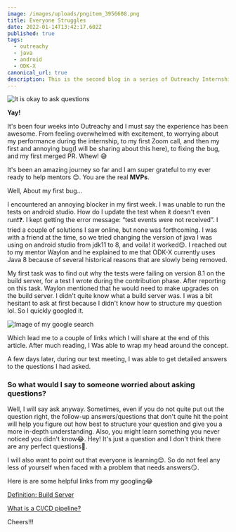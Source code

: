 ```yaml
---
image: /images/uploads/pngitem_3956608.png
title: Everyone Struggles
date: 2022-01-14T13:42:17.602Z
published: true
tags:
  - outreachy
  - java
  - android
  - ODK-X
canonical_url: true
description: This is the second blog in a series of Outreachy Internship blogs.
---
```

![](/images/uploads/pngitem_3956608.png "It is okay to ask questions")

**Yay!**

It's been four weeks into Outreachy and I must say the experience has been awesome. From feeling overwhelmed with excitement, to worrying about my performance during the internship, to my first Zoom call, and then my first and annoying bug(I will be sharing about this here), to fixing the bug, and my first merged PR. Whew! 😅 

It's been an amazing journey so far and I am super grateful to my ever ready to help mentors 😊. You are the real **MVPs**.

Well, About my first bug...

I encountered an annoying blocker in my first week. I was unable to run the tests on android studio. How do I update the test when it doesn't even run❗️❓. I kept getting the error message: “test events were not received”. I tried a couple of solutions I saw online, but none was forthcoming. I was with a friend at the time, so we tried changing the version of java I was using on android studio from jdk11 to 8, and voila! it worked😊. I reached out to my mentor Waylon and he explained to me that ODK-X currently uses Java 8 because of several historical reasons that are slowly being removed.

My first task was to find out why the tests were failing on version 8.1 on the build server, for a test I wrote during the contribution phase. After reporting on this task. Waylon mentioned that he would need to make upgrades on the build server. I didn't quite know what a build server was. I was a bit hesitant to ask at first because I didn't know how to structure my question lol. So I quickly googled it.

![Image of my google search](/images/uploads/screenshot-2022-01-10-at-00.28.27.png "Image of my google search")

Which lead me to a couple of links which I will share at the end of this article. After much reading, I Was able to wrap my head around the concept.

A few days later, during our test meeting, I was able to get detailed answers to the questions I had asked.

### **So what would I say to someone worried about asking questions?**

Well, I will say ask anyway. Sometimes, even if you do not quite put out the question right, the follow-up answers/questions that don't quite hit the point will help you figure out how best to structure your question and give you a more in-depth understanding. Also, you might learn something you never noticed you didn't know😂. Hey! It's just a question and I don't think there are any perfect questions🤔.

I will also want to point out that everyone is learning😊. So do not feel any less of yourself when faced with a problem that needs answers😏.

Here is are some helpful links from my googling😂

[Definition: Build Server](https://searchsoftwarequality.techtarget.com/definition/Build-Server)

[What is a CI/CD pipeline?](https://www.redhat.com/en/topics/devops/what-cicd-pipeline)

Cheers!!!